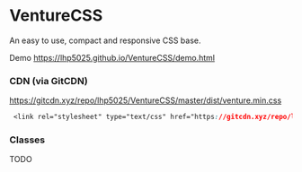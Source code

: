 # VentureCSS
An easy to use, compact and responsive CSS base.

Demo https://lhp5025.github.io/VentureCSS/demo.html
### CDN (via GitCDN)
 https://gitcdn.xyz/repo/lhp5025/VentureCSS/master/dist/venture.min.css 
```css
 <link rel="stylesheet" type="text/css" href="https://gitcdn.xyz/repo/lhp5025/VentureCSS/master/dist/venture.min.css">
```
### Classes
TODO
